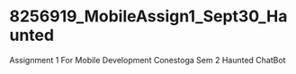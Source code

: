 # 8256919_MobileAssign1_Sept30_Haunted
Assignment 1 For Mobile Development Conestoga Sem 2 Haunted ChatBot
